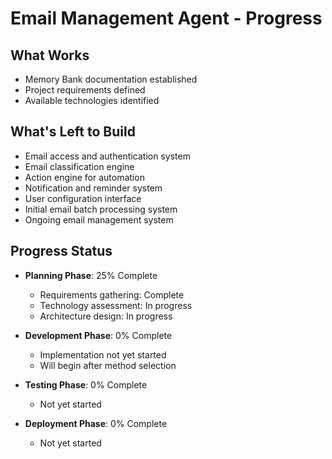 # Email Management Agent - Progress

## What Works
- Memory Bank documentation established
- Project requirements defined
- Available technologies identified

## What's Left to Build
- Email access and authentication system
- Email classification engine
- Action engine for automation
- Notification and reminder system
- User configuration interface
- Initial email batch processing system
- Ongoing email management system

## Progress Status
- **Planning Phase**: 25% Complete
  - Requirements gathering: Complete
  - Technology assessment: In progress
  - Architecture design: In progress
  
- **Development Phase**: 0% Complete
  - Implementation not yet started
  - Will begin after method selection

- **Testing Phase**: 0% Complete
  - Not yet started

- **Deployment Phase**: 0% Complete
  - Not yet started